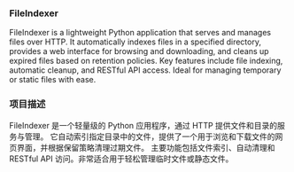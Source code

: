 
### FileIndexer

FileIndexer is a lightweight Python application that serves and manages files over HTTP. 
It automatically indexes files in a specified directory, provides a web interface for browsing and downloading, and cleans up expired files based on retention policies.
Key features include file indexing, automatic cleanup, and RESTful API access. 
Ideal for managing temporary or static files with ease.

### 项目描述
FileIndexer 是一个轻量级的 Python 应用程序，通过 HTTP 提供文件和目录的服务与管理。
它自动索引指定目录中的文件，提供了一个用于浏览和下载文件的网页界面，并根据保留策略清理过期文件。
主要功能包括文件索引、自动清理和 RESTful API 访问。非常适合用于轻松管理临时文件或静态文件。